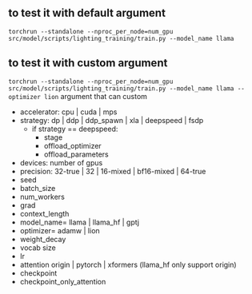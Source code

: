 ## to test it with default argument
```torchrun --standalone --nproc_per_node=num_gpu src/model/scripts/lighting_training/train.py --model_name llama```
## to test it with custom argument
```torchrun --standalone --nproc_per_node=num_gpu src/model/scripts/lighting_training/train.py --model_name llama --optimizer lion```
argument that can custom
- accelerator: cpu | cuda | mps
- strategy: dp | ddp | ddp_spawn | xla | deepspeed | fsdp
    - if strategy == deepspeed:
        - stage
        - offload_optimizer
        - offload_parameters
- devices: number of gpus
- precision: 32-true | 32 | 16-mixed | bf16-mixed | 64-true
- seed
- batch_size
- num_workers
- grad
- context_length
- model_name= llama | llama_hf | gptj
- optimizer= adamw | lion
- weight_decay
- vocab size
- lr
- attention origin | pytorch | xformers (llama_hf only support origin)
- checkpoint
- checkpoint_only_attention
